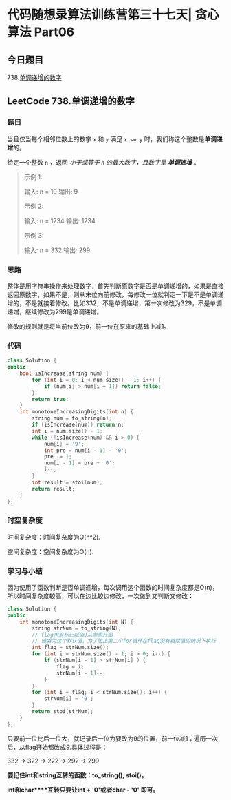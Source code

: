 # 代码随想录算法训练营第三十七天| 贪心算法 Part06

## 今日题目

738.[单调递增的数字](https://leetcode.cn/problems/monotone-increasing-digits/)

## LeetCode 738.单调递增的数字

### 题目

当且仅当每个相邻位数上的数字 `x` 和 `y` 满足 `x <= y` 时，我们称这个整数是**单调递增**的。

给定一个整数 `n` ，返回 *小于或等于* *`n`* *的最大数字，且数字呈* ***单调递增*** 。

> 示例 1:
>
> 输入: n = 10 输出: 9
>
> 示例 2:
>
> 输入: n = 1234 输出: 1234
>
> 示例 3:
>
> 输入: n = 332 输出: 299

### 思路

整体是用字符串操作来处理数字，首先判断原数字是否是单调递增的，如果是直接返回原数字，如果不是，则从末位向前修改，每修改一位就判定一下是不是单调递增的，不是就接着修改。比如332，不是单调递增，第一次修改为329，不是单调递增，继续修改为299是单调递增。

修改的规则就是将当前位改为9，前一位在原来的基础上减1。

### 代码

```C++
class Solution {
public:
    bool isIncrease(string num) {
        for (int i = 0; i < num.size() - 1; i++) {
            if (num[i] > num[i + 1]) return false;
        }
        return true;
    }
    int monotoneIncreasingDigits(int n) {
        string num = to_string(n);
        if (isIncrease(num)) return n;
        int i = num.size() - 1;
        while (!isIncrease(num) && i > 0) {
            num[i] = '9';
            int pre = num[i - 1] - '0';
            pre -= 1;
            num[i - 1] = pre + '0';
            i--;
        }
        int result = stoi(num);
        return result;
    }
};
```

### 时空复杂度

时间复杂度：时间复杂度为O(n^2).

空间复杂度：空间复杂度为O(n).

### 学习与小结

因为使用了函数判断是否单调递增，每次调用这个函数的时间复杂度都是O(n)，所以时间复杂度较高，可以在边比较边修改，一次做到又判断又修改：

```C++
class Solution {
public:
    int monotoneIncreasingDigits(int N) {
        string strNum = to_string(N);
        // flag用来标记赋值9从哪里开始
        // 设置为这个默认值，为了防止第二个for循环在flag没有被赋值的情况下执行
        int flag = strNum.size();
        for (int i = strNum.size() - 1; i > 0; i--) {
            if (strNum[i - 1] > strNum[i] ) {
                flag = i;
                strNum[i - 1]--;
            }
        }
        for (int i = flag; i < strNum.size(); i++) {
            strNum[i] = '9';
        }
        return stoi(strNum);
    }
};
```

只要前一位比后一位大，就记录后一位为要改为9的位置，前一位减1；遍历一次后，从flag开始都改成9.具体过程是：

332 -> 322 -> 222 -> 292 -> 299

**要记住****int****和string互转的函数：to_string(), stoi()。**

**int****和****char****互转只要让int + '0'或者char - '0' 即可。**